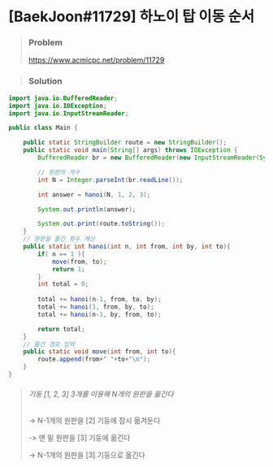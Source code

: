 # [BaekJoon#11729] 하노이 탑 이동 순서



> ### Problem
>
> https://www.acmicpc.net/problem/11729



> ### Solution

```java
import java.io.BufferedReader;
import java.io.IOException;
import java.io.InputStreamReader;

public class Main {

    public static StringBuilder route = new StringBuilder();
    public static void main(String[] args) throws IOException {
        BufferedReader br = new BufferedReader(new InputStreamReader(System.in));

        // 원판의 개수
        int N = Integer.parseInt(br.readLine());

        int answer = hanoi(N, 1, 2, 3);

        System.out.println(answer);

        System.out.print(route.toString());
    }
    // 원판을 옮긴 횟수 계산 
    public static int hanoi(int n, int from, int by, int to){
        if( n == 1 ){
            move(from, to);
            return 1;
        }
        int total = 0;
        
        total += hanoi(n-1, from, to, by);
        total += hanoi(1, from, by, to);
        total += hanoi(n-1, by, from, to);

        return total;
    }
    // 옮긴 경로 입력
    public static void move(int from, int to){
        route.append(from+" "+to+"\n");
    }
}
```



> ###### 기둥 [1, 2, 3] 3개를 이용해 N개의 원판을 옮긴다
>
> -> N-1개의 원판을 [2] 기둥에 잠시 옮겨둔다
>
> -> 맨 밑 원판을 [3] 기둥에 옮긴다
>
> -> N-1개의 원판을 [3] 기둥으로 옮긴다

